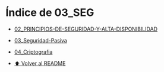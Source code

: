 # Índice de 03_SEG

- [02_PRINCIPIOS-DE-SEGURIDAD-Y-ALTA-DISPONIBILIDAD](./02_PRINCIPIOS-DE-SEGURIDAD-Y-ALTA-DISPONIBILIDAD/Index.md)
- [03_Seguridad-Pasiva](./03_Seguridad-Pasiva/Index.md)
- [04_Criptografia](./04_Criptografia/Index.md)

- [⬆️ Volver al README](/README.md)
